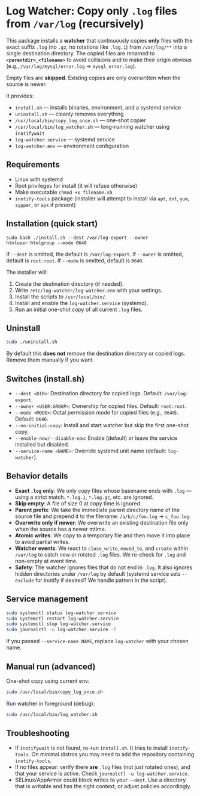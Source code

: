# Log Watcher: Copy only `.log` files from `/var/log` (recursively)

This package installs a **watcher** that continuously copies **only** files with the exact suffix `.log` (no `.gz`, no rotations like `.log.1`) from `/var/log/**` into a single destination directory. The copied files are renamed to **`<parentdir>_<filename>`** to avoid collisions and to make their origin obvious (e.g., `/var/log/mysql/error.log` → `mysql_error.log`).

Empty files are **skipped**. Existing copies are only overwritten when the source is newer.

It provides:
- `install.sh` — installs binaries, environment, and a systemd service
- `uninstall.sh` — cleanly removes everything
- `/usr/local/bin/copy_log_once.sh` — one-shot copier
- `/usr/local/bin/log_watcher.sh` — long-running watcher using `inotifywait`
- `log-watcher.service` — systemd service
- `log-watcher.env` — environment configuration

## Requirements

- Linux with systemd
- Root privileges for install (it will refuse otherwise)
- Make executable `chmod +x filename.sh`
- `inotify-tools` package (installer will attempt to install via `apt`, `dnf`, `yum`, `zypper`, or `apk` if present)

## Installation (quick start)

```
sudo bash ./install.sh --dest /var/log-export --owner htmluser:htmlgroup --mode 0640
```

If `--dest` is omitted, the default is `/var/log-export`. If `--owner` is omitted, default is `root:root`. If `--mode` is omitted, default is `0640`.

The installer will:
1. Create the destination directory (if needed).
2. Write `/etc/log-watcher/log-watcher.env` with your settings.
3. Install the scripts to `/usr/local/bin/`.
4. Install and enable the `log-watcher.service` (systemd).
5. Run an initial one-shot copy of all current `.log` files.

## Uninstall

```bash
sudo ./uninstall.sh
```

By default this **does not** remove the destination directory or copied logs. Remove them manually if you want.

## Switches (install.sh)

- `--dest <DIR>`: Destination directory for copied logs. Default: `/var/log-export`.
- `--owner <USER:GROUP>`: Ownership for copied files. Default: `root:root`.
- `--mode <MODE>`: Octal permission mode for copied files (e.g., `0640`). Default: `0640`.
- `--no-initial-copy`: Install and start watcher but skip the first one-shot copy.
- `--enable-now/--disable-now`: Enable (default) or leave the service installed but disabled.
- `--service-name <NAME>`: Override systemd unit name (default: `log-watcher`).

## Behavior details

- **Exact `.log` only**: We only copy files whose basename ends with `.log` — using a strict match. `*.log.1`, `*.log.gz`, etc. are ignored.
- **Skip empty**: A file of size 0 at copy time is ignored.
- **Parent prefix**: We take the immediate parent directory name of the source file and prepend it to the filename: `/a/b/c/foo.log` → `c_foo.log`.
- **Overwrite only if newer**: We overwrite an existing destination file only when the source has a newer mtime.
- **Atomic writes**: We copy to a temporary file and then move it into place to avoid partial writes.
- **Watcher events**: We react to `close_write`, `moved_to`, and `create` within `/var/log` to catch new or rotated `.log` files. We re-check for `.log` and non-empty at event time.
- **Safety**: The watcher ignores files that do not end in `.log`. It also ignores hidden directories under `/var/log` by default (systemd service sets `--exclude` for inotify if desired? We handle pattern in the script).

## Service management

```bash
sudo systemctl status log-watcher.service
sudo systemctl restart log-watcher.service
sudo systemctl stop log-watcher.service
sudo journalctl -u log-watcher.service -f
```

If you passed `--service-name NAME`, replace `log-watcher` with your chosen name.

## Manual run (advanced)

One-shot copy using current env:
```bash
sudo /usr/local/bin/copy_log_once.sh
```

Run watcher in foreground (debug):
```bash
sudo /usr/local/bin/log_watcher.sh
```

## Troubleshooting

- If `inotifywait` is not found, re-run `install.sh`. It tries to install `inotify-tools`. On minimal distros you may need to add the repository containing `inotify-tools`.
- If no files appear: verify there **are** `.log` files (not just rotated ones), and that your service is active. Check `journalctl -u log-watcher.service`.
- SELinux/AppArmor could block writes to your `--dest`. Use a directory that is writable and has the right context, or adjust policies accordingly.
